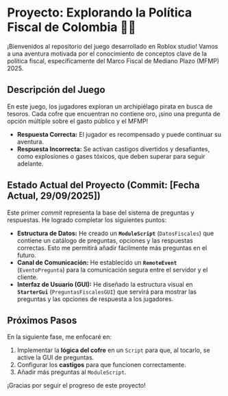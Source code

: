 # Proyecto: Explorando la Política Fiscal de Colombia 🏴‍☠️

¡Bienvenidos al repositorio del juego desarrollado en Roblox studio! Vamos a una aventura motivada por el conocimiento de conceptos clave de la política fiscal, específicamente del Marco Fiscal de Mediano Plazo (MFMP) 2025.

## Descripción del Juego

En este juego, los jugadores exploran un archipiélago pirata en busca de tesoros. Cada cofre que encuentran no contiene oro, ¡sino una pregunta de opción múltiple sobre el gasto público y el MFMP!

* **Respuesta Correcta:** El jugador es recompensado y puede continuar su aventura.
* **Respuesta Incorrecta:** Se activan castigos divertidos y desafiantes, como explosiones o gases tóxicos, que deben superar para seguir adelante.

## Estado Actual del Proyecto (Commit: [Fecha Actual, 29/09/2025])

Este primer *commit* representa la base del sistema de preguntas y respuestas. He logrado completar los siguientes puntos:

* **Estructura de Datos:** He creado un **`ModuleScript`** (`DatosFiscales`) que contiene un catálogo de preguntas, opciones y las respuestas correctas. Esto me permitirá añadir fácilmente más preguntas en el futuro.
* **Canal de Comunicación:** He establecido un **`RemoteEvent`** (`EventoPregunta`) para la comunicación segura entre el servidor y el cliente.
* **Interfaz de Usuario (GUI):** He diseñado la estructura visual en **`StarterGui`** (`PreguntasFiscalesGUI`) que servirá para mostrar las preguntas y las opciones de respuesta a los jugadores.

## Próximos Pasos

En la siguiente fase, me enfocaré en:

1.  Implementar la **lógica del cofre** en un `Script` para que, al tocarlo, se active la GUI de preguntas.
2.  Configurar los **castigos** para que funcionen correctamente.
3.  Añadir más preguntas al `ModuleScript`.

¡Gracias por seguir el progreso de este proyecto!
